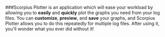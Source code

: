 ###Scorpius Plotter is an application which will ease your workload by allowing you to **easily** and **quickly** plot the graphs you need from your log files.  You can **customize**, **preview**, and **save** your graphs, and Scorpius Plotter allows you to do this repeatedly for multiple log files.  After using it, you'll wonder what you ever did without it!


